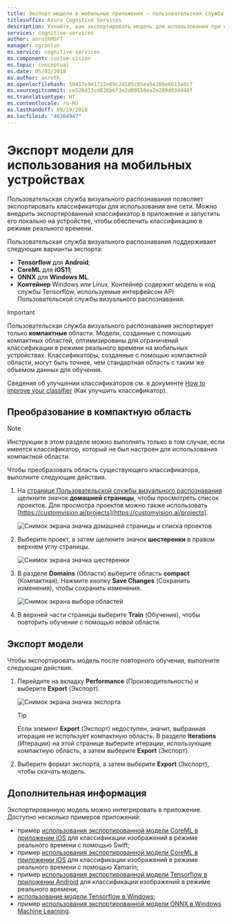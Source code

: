 ```yaml
---
title: Экспорт модели в мобильные приложения — пользовательская служба визуального распознавания
titlesuffix: Azure Cognitive Services
description: Узнайте, как экспортировать модель для использования при создании мобильных приложений.
services: cognitive-services
author: anrothMSFT
manager: cgronlun
ms.service: cognitive-services
ms.component: custom-vision
ms.topic: conceptual
ms.date: 05/03/2018
ms.author: anroth
ms.openlocfilehash: 50417e9e1722e69c24185c05ea5e286e6b13e8c7
ms.sourcegitcommit: ce526d13cd826b6f3e2d80558ea2e289d034d48f
ms.translationtype: HT
ms.contentlocale: ru-RU
ms.lasthandoff: 09/19/2018
ms.locfileid: "46364947"
---
```

# <a name="export-your-model-for-use-with-mobile-devices"></a>Экспорт модели для использования на мобильных устройствах

Пользовательская служба визуального распознавания позволяет экспортировать классификаторы для использования вне сети. Можно внедрить экспортированный классификатор в приложение и запустить его локально на устройстве, чтобы обеспечить классификацию в режиме реального времени. 

Пользовательская служба визуального распознавания поддерживает следующие варианты экспорта:

* __Tensorflow__ для __Android__;
* __CoreML__ для __iOS11__;
* __ONNX__ для __Windows ML__.
* __Контейнер__ Windows или Linux. Контейнер содержит модель и код службы Tensorflow, используемые интерфейсом API Пользовательской службы визуального распознавания. 

> [!IMPORTANT]
> Пользовательская служба визуального распознавания экспортирует только __компактные__ области. Модели, созданные с помощью компактных областей, оптимизированы для ограничений классификации в режиме реального времени на мобильных устройствах. Классификаторы, созданные с помощью компактной области, могут быть точнее, чем стандартная область с таким же объемом данных для обучения.
>
> Сведения об улучшении классификаторов см. в документе [How to improve your classifier](getting-started-improving-your-classifier.md) (Как улучшить классификатор).

## <a name="convert-to-a-compact-domain"></a>Преобразование в компактную область

> [!NOTE]
> Инструкции в этом разделе можно выполнять только в том случае, если имеется классификатор, который не был настроен для использования компактной области.
 
Чтобы преобразовать область существующего классификатора, выполните следующие действия.

1. На [странице Пользовательской службы визуального распознавания](https://customvision.ai) щелкните значок __домашней страницы__, чтобы просмотреть список проектов. Для просмотра проектов можно также использовать [https://customvision.ai/projects](https://customvision.ai/projects).

    ![Снимок экрана значка домашней страницы и списка проектов](./media/export-your-model/projects-list.png)

2. Выберите проект, а затем щелкните значок __шестеренки__ в правом верхнем углу страницы.

    ![Снимок экрана значка шестеренки](./media/export-your-model/gear-icon.png)

3. В разделе __Domains__ (Области) выберите область __compact__ (Компактная). Нажмите кнопку __Save Changes__ (Сохранить изменения), чтобы сохранить изменения.

    ![Снимок экрана выбора областей](./media/export-your-model/domains.png)

4. В верхней части страницы выберите __Train__ (Обучение), чтобы повторить обучение с помощью новой области.

## <a name="export-your-model"></a>Экспорт модели

Чтобы экспортировать модель после повторного обучения, выполните следующие действия.

1. Перейдите на вкладку **Performance** (Производительность) и выберите __Export__ (Экспорт). 

    ![Снимок экрана значка экспорта](./media/export-your-model/export.png)

    > [!TIP]
    > Если элемент __Export__ (Экспорт) недоступен, значит, выбранная итерация не использует компактную область. В разделе __Iterations__ (Итерации) на этой странице выберите итерации, использующие компактную область, а затем выберите __Export__ (Экспорт).

2. Выберите формат экспорта, а затем выберите __Export__ (Экспорт), чтобы скачать модель.

## <a name="next-steps"></a>Дополнительная информация

Экспортированную модель можно интегрировать в приложение. Доступно несколько примеров приложений:

* пример [использования экспортированной модели CoreML в приложении iOS](https://go.microsoft.com/fwlink/?linkid=857726) для классификации изображений в режиме реального времени с помощью Swift;
* пример [использования экспортированной модели CoreML в приложении iOS](https://github.com/xamarin/ios-samples/tree/master/ios11/CoreMLAzureModel) для классификации изображений в режиме реального времени с помощью Xamarin; 
* пример [использования экспортированной модели Tensorflow в приложении Android](https://github.com/Azure-Samples/cognitive-services-android-customvision-sample) для классификации изображений в режиме реального времени; 
* [использование модели Tensorflow в Windows](https://docs.microsoft.com/azure/cognitive-services/custom-vision-service/export-model-python);
* пример [использования экспортированной модели ONNX в Windows Machine Learning](https://azure.microsoft.com/resources/samples/cognitive-services-onnx-customvision-sample/).
